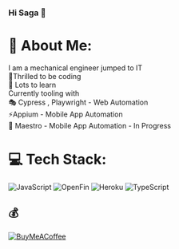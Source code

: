 ### Hi Saga 👋

# 💫 About Me:
I am a mechanical engineer jumped to IT<br>🔭Thrilled to be coding<br> :lotus_position: Lots to learn<br> Currently tooling with <br> 🎭 Cypress , Playwright - Web Automation<br>⚡Appium - Mobile App Automation<br>📲 Maestro - Mobile App Automation - In Progress 


# 💻 Tech Stack:
![JavaScript](https://img.shields.io/badge/javascript-%23323330.svg?style=for-the-badge&logo=javascript&logoColor=%23F7DF1E) ![OpenFin](https://img.shields.io/badge/openfin-%23039BE5.svg?style=for-the-badge&logo=openfin) ![Heroku](https://img.shields.io/badge/heroku-%23430098.svg?style=for-the-badge&logo=heroku&logoColor=white) ![TypeScript](https://img.shields.io/badge/typescript-%23007ACC.svg?style=for-the-badge&logo=typescript&logoColor=white) 

  ## 💰
  [![BuyMeACoffee](https://img.shields.io/badge/Buy%20Me%20a%20Coffee-ffdd00?style=for-the-badge&logo=buy-me-a-coffee&logoColor=black)](https://buymeacoffee.com/sabfloki) 

  
<!-- Proudly created with GPRM ( https://gprm.itsvg.in ) -->
